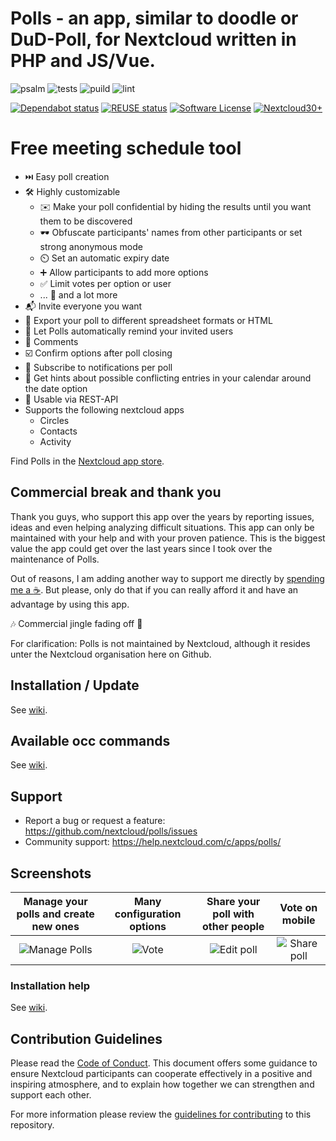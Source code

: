 <!--
  - SPDX-FileCopyrightText: 2016 Nextcloud contributors
  - SPDX-License-Identifier: AGPL-3.0-or-later
-->
# Polls - an app, similar to doodle or DuD-Poll, for Nextcloud written in PHP and JS/Vue.
![psalm](https://github.com/nextcloud/polls/actions/workflows/static-analysis.yml/badge.svg)
![tests](https://github.com/nextcloud/polls/actions/workflows/phpunit.yml/badge.svg)
![puild](https://github.com/nextcloud/polls/actions/workflows/nodejs.yml/badge.svg)
![lint](https://github.com/nextcloud/polls/actions/workflows/lint.yml/badge.svg)

[![Dependabot status](https://img.shields.io/badge/Dependabot-enabled-brightgreen.svg?longCache=true&style=flat-square&logo=dependabot)](https://dependabot.com)
[![REUSE status](https://api.reuse.software/badge/github.com/nextcloud/polls)](https://api.reuse.software/info/github.com/nextcloud/polls)
[![Software License](https://img.shields.io/badge/license-AGPL-brightgreen.svg?style=flat-square)](COPYING)
[![Nextcloud30+](https://img.shields.io/badge/Nextcloud%20Version-30%2B-0082C9?logo=nextcloud)](https://nextcloud.com)

# Free meeting schedule tool
- :next_track_button: Easy poll creation
- :hammer_and_wrench: Highly customizable
    - :envelope: Make your poll confidential by hiding the results until you want them to be discovered
    - :dark_sunglasses: Obfuscate participants' names from other participants or set strong anonymous mode
    - :timer_clock: Set an automatic expiry date
    - :heavy_plus_sign: Allow participants to add more options
    - :white_check_mark: Limit votes per option or user
    - ... :currency_exchange: and a lot more
- :mailbox_with_mail: Invite everyone you want
- :rocket: Export your poll to different spreadsheet formats or HTML
- :red_envelope: Let Polls automatically remind your invited users
- :speech_balloon: Comments
- :ballot_box_with_check: Confirm options after poll closing
- :loudspeaker: Subscribe to notifications per poll
- :date: Get hints about possible conflicting entries in your calendar around the date option
- :toolbox: Usable via REST-API
- Supports the following nextcloud apps
    - Circles
    - Contacts
    - Activity

Find Polls in the [Nextcloud app store](https://apps.nextcloud.com/apps/polls).

## Commercial break and thank you
Thank you guys, who support this app over the years by reporting issues, ideas and even helping analyzing difficult situations. This app can only be maintained with your help and with your proven patience. This is the biggest value the app could get over the last years since I took over the maintenance of Polls.

Out of reasons, I am adding another way to support me directly by [spending me a :coffee:](https://buymeacoffee.com/dartcafe). But please, only do that if you can really afford it and have an advantage by using this app.

:notes: Commercial jingle fading off :musical_note:

For clarification: Polls is not maintained by Nextcloud, although it resides unter the Nextcloud organisation here on Github.

## Installation / Update
See [wiki](https://github.com/nextcloud/polls/wiki/Installation-help).

## Available occ commands
See [wiki](https://github.com/nextcloud/polls/wiki/OCC-commands).

## Support
- Report a bug or request a feature:  https://github.com/nextcloud/polls/issues
- Community support: https://help.nextcloud.com/c/apps/polls/

## Screenshots
Manage your polls and create new ones | Many configuration options | Share your poll with other people | Vote on mobile
:-:|:-:|:-:|:-:
![Manage Polls](screenshots/overview.png) | ![Vote](screenshots/edit-poll.png) | ![Edit poll](screenshots/share.png) | ![Share poll](screenshots/vote.png)

### Installation help
See [wiki](https://github.com/nextcloud/polls/wiki/Installation-help).

## Contribution Guidelines
Please read the [Code of Conduct](https://nextcloud.com/community/code-of-conduct/). This document offers some guidance to ensure Nextcloud participants can cooperate effectively in a positive and inspiring atmosphere, and to explain how together we can strengthen and support each other.

For more information please review the [guidelines for contributing](https://github.com/nextcloud/server/blob/master/.github/CONTRIBUTING.md) to this repository.
